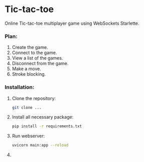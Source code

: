 # Tic-tac-toe

Online Tic-tac-toe multiplayer game using WebSockets Starlette.

### Plan:

1. Create the game.
2. Connect to the game.
3. View a list of the games.
4. Disconnect from the game.
5. Make a move.
6. Stroke blocking.

### Installation:

1. Clone the repository:

   ```bash
   git clone ...
   ```
2. Install all necessary package:

   ```bash
   pip install -r requirements.txt
   ```

3. Run webserver:

   ```bash
   uvicorn main:app --reload
   ```

4. 



